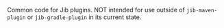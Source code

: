 Common code for Jib plugins. NOT intended for use outside of `jib-maven-plugin` or `jib-gradle-plugin` in its current state.
